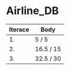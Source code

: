 # Airline_DB



| Iterace | Body |
|---------|------|
|    1.   |  5 / 5  |
|    2.   |  16.5 / 15  |
|    3.   |  32.5 / 30  |
